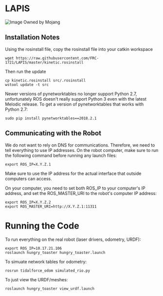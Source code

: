 # LAPIS
![Image Owned by Mojang](https://gamepedia.cursecdn.com/minecraft_gamepedia/archive/9/9f/20190403173427%21Lapis_Lazuli.png?version=333534eee995063b4191a3abe9f86113)

## Installation Notes
Using the rosinstall file, copy the rosinstall file into your catkin workspace
```
wget https://raw.githubusercontent.com/FRC-1721/LAPIS/master/kinetic.rosinstall
```
Then run the update
```
cp kinetic.rosinstall src/.rosinstall
wstool update -t src
```

Newer versions of pynetworktables no longer support Python 2.7, unfortunately
ROS doesn't really support Python 3 even with the latest Melodic release. To
get a version of pynetworktables that works with Python 2.7:

    sudo pip install pynetworktables==2018.2.1

## Communicating with the Robot

We do not want to rely on DNS for communications. Therefore, we need to tell
everything to use IP addresses. On the robot computer, make sure to run the
following command before running any launch files:

    export ROS_IP=X.Y.Z.1

Make sure to use the IP address for the actual interface that outside computers
can access.

On your computer, you need to set both ROS_IP to your computer's IP address,
and set the ROS_MASTER_URI to the robot's computer IP address:

	export ROS_IP=X.Y.Z.2
	export ROS_MASTER_URI=http://X.Y.Z.1:11311

# Running the Code

To run everything on the real robot (laser drivers, odometry, URDF):

	export ROS_IP=10.17.21.106
	roslaunch hungry_toaster hungry_toaster.launch

To simuate network tables for odometry:

	rosrun tidalforce_odom simulated_rio.py

To just view the URDF/meshes:

	roslaunch hungry_toaster view_urdf.launch
